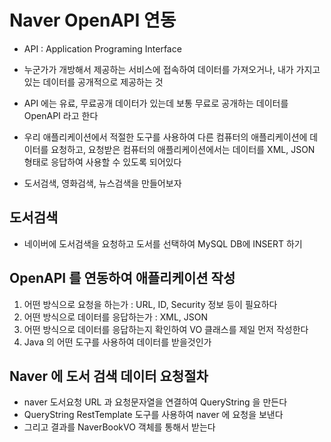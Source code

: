 # Naver OpenAPI 연동
* API : Application Programing Interface
* 누군가가 개방해서 제공하는 서비스에 접속하여 데이터를 가져오거나, 내가 가지고있는 데이터를 공개적으로 제공하는 것
* API 에는 유료, 무료공개 데이터가 있는데 보통 무료로 공개하는 데이터를 OpenAPI 라고 한다
* 우리 애플리케이션에서 적절한 도구를 사용하여 다른 컴퓨터의 애플리케이션에 데이터를 요청하고, 요청받은 컴퓨터의 애플리케이션에서는 데이터를 XML, JSON 형태로 응답하여 사용할 수 있도록 되어있다

* 도서검색, 영화검색, 뉴스검색을 만들어보자

## 도서검색
* 네이버에 도서검색을 요청하고 도서를 선택하여 MySQL DB에 INSERT 하기

## OpenAPI 를 연동하여 애플리케이션 작성
1. 어떤 방식으로 요청을 하는가 : URL, ID, Security 정보 등이 필요하다
2. 어떤 방식으로 데이터를 응답하는가 : XML, JSON
3. 어떤 방식으로 데이터를 응답하는지 확인하여 VO 클래스를 제일 먼저 작성한다
4. Java 의 어떤 도구를 사용하여 데이터를 받을것인가

## Naver 에 도서 검색 데이터 요청절차
* naver 도서요청 URL 과 요청문자열을 연결하여 QueryString 을 만든다
* QueryString RestTemplate 도구를 사용하여 naver 에 요청을 보낸다
* 그리고 결과를 NaverBookVO 객체를 통해서 받는다